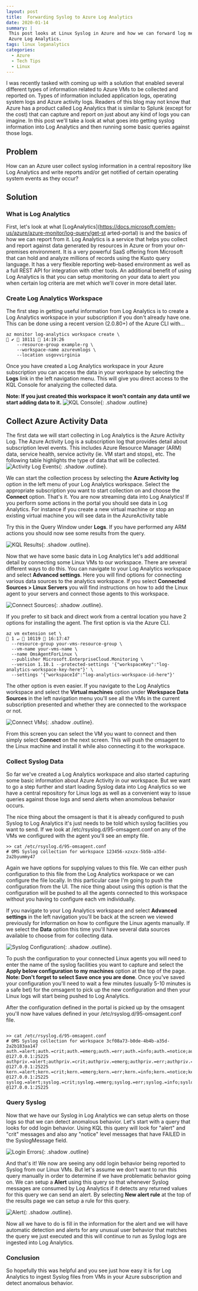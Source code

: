 ```yaml
---
layout: post
title:  Forwarding Syslog to Azure Log Analytics
date: 2020-01-14
summary: |
 This post looks at Linux Syslog in Azure and how we can forward log messages to
 Azure Log Analytics.
tags: linux loganalytics 
categories:
  - Azure
  - Tech Tips
  - Linux
---
```


I was recently tasked with coming up with a solution that enabled several
different types of information related to Azure VMs to be collected and reported
on. Types of information included application logs, operating system logs and
Azure activity logs. Readers of this blog may not know that Azure has a
product called Log Analytics that is similar to Splunk (except for the cost)
that can capture and report on just about any kind of logs you can imagine. In
this post we'll take a look at what goes into getting syslog information into
Log Analytics and then running some basic queries against those logs.

## Problem

How can an Azure user collect syslog information in a central repository
like Log Analytics and write reports and/or get notified of certain operating
system events as they occur?

## Solution

### What is Log Analytics
First, let's look at what [LogAnalytics](https://docs.microsoft.com/en-us/azure/azure-monitor/log-query/get-st
arted-portal) is and the basics of how we can report from it. Log Analytics is a
service that helps you collect and report against data generated by resources in
Azure or from your on-premises environment. It is a very powerful SaaS offering
from Microsoft that can hold and analyze millions of records using the Kusto
query language. It has a very flexible reporting web-based environment as well
as a full REST API for integration with other tools. An additional benefit of
using Log Analytics is that you can setup monitoring on your data to alert you
when certain log criteria are met which we'll cover in more detail later.

### Create Log Analytics Workspace

The first step in getting useful information from Log Analytics is to create a
Log Analytics workspace in your subscription if you don't already have one.
This can be done using a recent version (2.0.80+) of the Azure CLI with...

```terminal
az monitor log-analytics workspace create \                                                                                                                ✔  10111  14:19:26
    --resource-group example-rg \
    --workspace-name azurevmlogs \
    --location usgovvirginia
```
Once you have created a Log Analytics workspace in your Azure subscription you
can access the data in your workspace by selecting the __Logs__ link in the left
navigation menu. This will give you direct access to the KQL Console for analyzing the collected data.

__Note:  If you just created this workspace it won't contain any data
until we start adding data to it.__
![KQL Console](/images/2020-01-14-syslog-loganalytics/kql-console.png){:
.shadow .outline}  

## Collect Azure Activity Data

The first data we will start collecting in Log Analytics is the Azure
Activity Log. The Azure Activity Log is a subscription log that provides detail
about subscription level events. This includes Azure Resource Manager (ARM)
data, service health, service activity (ie. VM start and stops), etc.  The
following table highlights the type of data that will be collected.
![Activity Log Events](/images/2020-01-14-syslog-loganalytics/activity-log.png){:
.shadow .outline}. 

We can start the collection process by selecting the __Azure Activity log__
option in the left menu of your Log Analytics workspace.  Select the appropriate
subscription you want to start collection on and choose the __Connect__ option.
That's it.  You are now streaming data into Log Analytics!  If you perform some
actions in the portal you should see data in Log Analytics.  For instance if you
create a new virtual machine or stop an existing virtual machine you will see
data in the AzureActivity table

Try this in the Query Window under __Logs__.  If you have performed any ARM
actions you should now see some results from the query.

![KQL Results](/images/2020-01-14-syslog-loganalytics/kql-results.png){:
.shadow .outline}. 

Now that we have some basic data in Log Analytics let's add additional detail by
connecting some Linux VMs to our workspace.  There are several different ways to
do this.  You can navigate to your Log Analytics workspace and select __Advanced
settings__.  Here you will find options for connecting various data sources to
the analytics workspace.  If you select __Connected Sources > Linux Servers__
you will find instructions on how to add the Linux agent to your servers and
connect those agents to this workspace.

![Connect Sources](/images/2020-01-14-syslog-loganalytics/data-sources.png){:
.shadow .outline}. 

If you prefer to sit back and direct work from a central location you have 2
options for installing the agent.  The first option is via the Azure CLI.

```terminal
az vm extension set \                                                                                                                                    1 ↵  10119  16:17:47
  --resource-group your-vms-resource-group \
  --vm-name your-vms-name \
  --name OmsAgentForLinux \
  --publisher Microsoft.EnterpriseCloud.Monitoring \
  --version 1.10.1 --protected-settings '{"workspaceKey":"log-analytics-workspace-key-here"}' \
  --settings '{"workspaceId":"log-analytics-workspace-id-here"}'
```

The other option is even easier.  If you navigate to the Log Analytics workspace and select the __Virtual
machines__ option under __Workspace Data Sources__ in the left navigation menu
you'll see all the VMs in the current subscription presented and whether they
are connected to the workspace or not.

![Connect VMs](/images/2020-01-14-syslog-loganalytics/vm-sources.png){:
.shadow .outline}. 

From this screen you can select the VM you want to connect and then simply
select __Connect__ on the next screen.  This will push the omsagent to the Linux
machine and install it while also connecting it to the workspace.

### Collect Syslog Data

So far we've created a Log Analytics workspace and also started capturing some
basic information about Azure Activity in our workspace.  But we want to go a
step further and start loading Syslog data into Log Analytics so we have a central
repository for Linux logs as well as a convenient way to issue queries against
those logs and send alerts when anomolous behavior occurs.

The nice thing about the omsagent is that it is already configured to push Syslog to Log
Analytics it's just needs to be told which syslog facilities you want to send.
If we look at /etc/rsyslog.d/95-omsagent.conf on any of the VMs we configured
with the agent you'll see an empty file.

```terminal
>> cat /etc/rsyslog.d/95-omsagent.conf
# OMS Syslog collection for workspace 123456-xzxzx-5b5b-a35d-2a2byummy47

```

Again we have options for supplying values to this file. We can either push
configuration to this file from the Log Analytics workspace or we can configure
the file locally. In this particular case I'm going to push the configuration
from the UI. The nice thing about using this option is that the configuration
will be pushed to all the agents connected to this workspace without you having
to configure each vm individually. 

If you navigate to your Log Analytics
workspace and select __Advanced settings__ in the left navigation you'll be back
at the screen we viewed previously for information on how to configure the Linux
agents manually. If we select the __Data__ option this time you'll have several
data sources available to choose from for collecting data.

![Syslog Configuration](/images/2020-01-14-syslog-loganalytics/syslog.png){:
.shadow .outline}. 

To push the configuration to your connected Linux agents you will need to enter
the name of the syslog facilities you want to capture and select the __Apply below
configuration to my machines__ option at the top of the page.  __Note: Don't forget to
select Save once you are done__.  Once you've saved your configuration you'll need to wait a few minutes
(usually 5-10 minutes is a safe bet)
for the omsagent to pick up the new configuration and then your Linux logs will
start being pushed to Log Analytics.  

After the configuration defined in the portal is picked up by the omsagent
you'll now have values defined in your /etc/rsyslog.d/95-omsagent.conf file.

```terminal

>> cat /etc/rsyslog.d/95-omsagent.conf
# OMS Syslog collection for workspace 3cf08a73-b0de-4b4b-a35d-2a2b183aa147
auth.=alert;auth.=crit;auth.=emerg;auth.=err;auth.=info;auth.=notice;auth.=warning	@127.0.0.1:25225
authpriv.=alert;authpriv.=crit;authpriv.=emerg;authpriv.=err;authpriv.=info;authpriv.=notice;authpriv.=warning	@127.0.0.1:25225
kern.=alert;kern.=crit;kern.=emerg;kern.=err;kern.=info;kern.=notice;kern.=warning	@127.0.0.1:25225
syslog.=alert;syslog.=crit;syslog.=emerg;syslog.=err;syslog.=info;syslog.=notice;syslog.=warning	@127.0.0.1:25225

```

### Query Syslog
Now that we have our Syslog in Log Analytics we can setup alerts on those logs
so that we can detect anomalous behavior.  Let's start with a query that looks
for odd login behavior.  Using KQL this query will look for "alert" and "crit"
messages and also any "notice" level messages that have FAILED in the
SyslogMessage field.

![Login Errors](/images/2020-01-14-syslog-loganalytics/login-errors.png){:
.shadow .outline} 

And that's it!  We now are seeing any odd login behavior being reported to Syslog from our
Linux VMs.  But let's assume we don't want to run this query manually in order to
determine if we have problematic behavior going on.  We can setup a __Alert__
using this query so that whenever Syslog messages are consumed by Log Analytics
if it detects any returned values for this query we can send an alert.  By
selecting __New alert rule__ at the top of the results page we can setup a rule
for this query.

![Alert](/images/2020-01-14-syslog-loganalytics/alert.png){:
.shadow .outline}. 

Now all we have to do is fill in the information for the alert and we will have
automatic detection and alerts for any unusual user behavior that matches the
query we just executed and this will continue to run as Syslog logs are ingested
into Log Analytics.

### Conclusion
So hopefully this was helpful and you see just how easy it is for Log
Analytics to ingest Syslog files from VMs in your Azure subscription and detect
anomalous behavior.  






